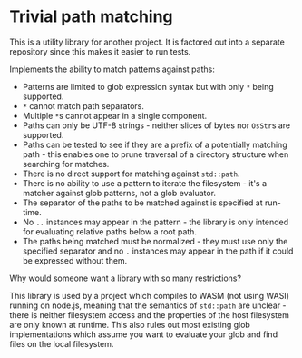 # Trivial path matching

This is a utility library for another project. It is factored out into a separate
repository since this makes it easier to run tests.

Implements the ability to match patterns against paths:
- Patterns are limited to glob expression syntax but with only `*` being
  supported.
- `*` cannot match path separators.
- Multiple `*`s cannot appear in a single component.
- Paths can only be UTF-8 strings - neither slices of bytes nor `OsStr`s are
  supported. 
- Paths can be tested to see if they are a prefix of a potentially matching
  path - this enables one to prune traversal of a directory structure when
  searching for matches.
- There is no direct support for matching against `std::path`.
- There is no ability to use a pattern to iterate the filesystem - it's a
  matcher against glob patterns, not a glob evaluator.
- The separator of the paths to be matched against is specified at run-time.
- No `..` instances may appear in the pattern - the library is only intended
  for evaluating relative paths below a root path.
- The paths being matched must be normalized - they must use only the specified
  separator and no `.` instances may appear in the path if it could be
  expressed without them.

Why would someone want a library with so many restrictions? 

This library is used by a project which compiles to WASM (not using WASI)
running on node.js, meaning that the semantics of `std::path` are unclear -
there is neither filesystem access and the properties of the host filesystem
are only known at runtime. This also rules out most existing glob
implementations which assume you want to evaluate your glob and find files on
the local filesystem.
